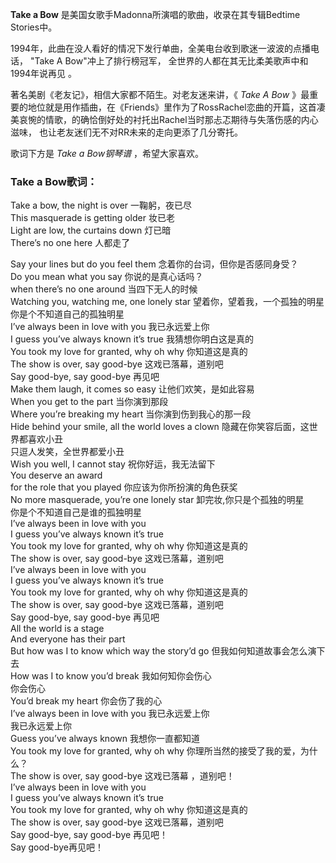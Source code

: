 

**Take a Bow** 是美国女歌手Madonna所演唱的歌曲，收录在其专辑Bedtime Stories中。

1994年，此曲在没人看好的情况下发行单曲，全美电台收到歌迷一波波的点播电话， "Take A Bow"冲上了排行榜冠军，
全世界的人都在其无比柔美歌声中和1994年说再见 。

著名美剧《老友记》，相信大家都不陌生。对老友迷来讲，《 _Take A Bow_
》最重要的地位就是用作插曲，在《Friends》里作为了RossRachel恋曲的开篇，这首凄美哀惋的情歌，的确恰倒好处的衬托出Rachel当时那忐忑期待与失落伤感的内心滋味，
也让老友迷们无不对RR未来的走向更添了几分寄托。

歌词下方是 _Take a Bow钢琴谱_ ，希望大家喜欢。

### Take a Bow歌词：

Take a bow, the night is over 一鞠躬，夜已尽  
This masquerade is getting older 妆已老  
Light are low, the curtains down 灯已暗  
There’s no one here 人都走了

Say your lines but do you feel them 念着你的台词，但你是否感同身受？  
Do you mean what you say 你说的是真心话吗？  
when there’s no one around 当四下无人的时候  
Watching you, watching me, one lonely star 望着你，望着我，一个孤独的明星  
你是个不知道自己的孤独明星  
I’ve always been in love with you 我已永远爱上你  
I guess you’ve always known it’s true 我猜想你明白这是真的  
You took my love for granted, why oh why 你知道这是真的  
The show is over, say good-bye 这戏已落幕，道别吧  
Say good-bye, say good-bye 再见吧  
Make them laugh, it comes so easy 让他们欢笑，是如此容易  
When you get to the part 当你演到那段  
Where you’re breaking my heart 当你演到伤到我心的那一段  
Hide behind your smile, all the world loves a clown 隐藏在你笑容后面，这世界都喜欢小丑  
只逗人发笑，全世界都爱小丑  
Wish you well, I cannot stay 祝你好运，我无法留下  
You deserve an award  
for the role that you played 你应该为你所扮演的角色获奖  
No more masquerade, you’re one lonely star 卸完妆,你只是个孤独的明星  
你是个不知道自己是谁的孤独明星  
I’ve always been in love with you  
I guess you’ve always known it’s true  
You took my love for granted, why oh why 你知道这是真的  
The show is over, say good-bye 这戏已落幕，道别吧  
I’ve always been in love with you  
I guess you’ve always known it’s true  
You took my love for granted, why oh why 你知道这是真的  
The show is over, say good-bye 这戏已落幕，道别吧  
Say good-bye, say good-bye 再见吧  
All the world is a stage  
And everyone has their part  
But how was I to know which way the story’d go 但我如何知道故事会怎么演下去  
How was I to know you’d break 我如何知你会伤心  
你会伤心  
You’d break my heart 你会伤了我的心  
I’ve always been in love with you 我已永远爱上你  
我已永远爱上你  
Guess you’ve always known 我想你一直都知道  
You took my love for granted, why oh why 你理所当然的接受了我的爱，为什么？  
The show is over, say good-bye 这戏已落幕 ，道别吧！  
I’ve always been in love with you  
I guess you’ve always known it’s true  
You took my love for granted, why oh why 你知道这是真的  
The show is over, say good-bye 这戏已落幕，道别吧  
Say good-bye, say good-bye 再见吧！  
Say good-bye再见吧！

